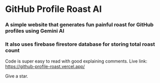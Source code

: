 # GitHub Profile Roast AI
### A simple website that generates fun painful roast for GitHub profiles using Gemini AI
### It also uses firebase firestore database for storing total roast count
Code is super easy to read with good explaining comments.
Live link: https://github-profile-roast.vercel.app/

Give a star. 
